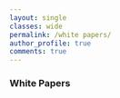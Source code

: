 ```yaml
---
layout: single
classes: wide
permalink: /white papers/
author_profile: true
comments: true
---
```


<h3 class="archive__subtitle">White Papers</h3>

<object data="../assets/Cybersecurity Risks in Software Supply Chains.pdf" width="1000" height="1000" type='application/pdf'></object>
